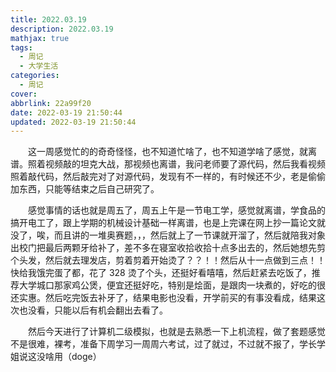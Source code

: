 ```yaml
---
title: 2022.03.19
description: 2022.03.19
mathjax: true
tags:
  - 周记
  - 大学生活
categories:
  - 周记
cover: 
abbrlink: 22a99f20
date: 2022-03-19 21:50:44
updated: 2022-03-19 21:50:44
---
```


&emsp;&emsp;这一周感觉忙的的奇奇怪怪，也不知道忙啥了，也不知道学啥了感觉，就离谱。照着视频敲的坦克大战，那视频也离谱，我问老师要了源代码，然后我看视频照着敲代码，然后敲完对了对源代码，发现有不一样的，有时候还不少，老是偷偷加东西，只能等结束之后自己研究了。

&emsp;&emsp;感觉事情的话也就是周五了，周五上午是一节电工学，感觉就离谱，学食品的搞开电工了，跟上学期的机械设计基础一样离谱，也是上完课在网上抄一篇论文就没了，唉，而且讲的一堆奥赛题，，，然后就上了一节课就开溜了，然后就陪我对象出校门把最后两颗牙给补了，差不多在寝室收拾收拾十点多出去的，然后她想先剪个头发，然后就去理发店，剪着剪着开始烫了？？！！然后从十一点做到三点！！快给我饿完蛋了都，花了 328 烫了个头，还挺好看嘻嘻，然后赶紧去吃饭了，推荐大学城口那家鸡公煲，便宜还挺好吃，特别是烩面，是跟肉一块煮的，好吃的很还实惠。然后吃完饭去补牙了，结果电影也没看，开学前买的有事没看成，结果这次也没看，只能以后有机会翻出去看了。

&emsp;&emsp;然后今天进行了计算机二级模拟，也就是去熟悉一下上机流程，做了套题感觉不是很难，裸考，准备下周学习一周周六考试，过了就过，不过就不报了，学长学姐说这没啥用（doge）
